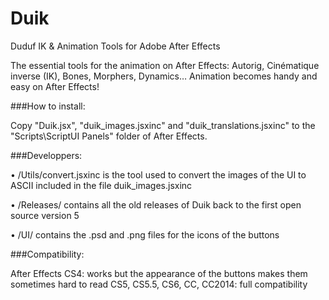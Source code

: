 Duik
====
Duduf IK &amp; Animation Tools for Adobe After Effects


The essential tools for the animation on After Effects: Autorig, Cinématique inverse (IK), Bones, Morphers, Dynamics… Animation becomes handy and easy on After Effects!

###How to install:

Copy "Duik.jsx", "duik\_images.jsxinc" and "duik\_translations.jsxinc" to the "Scripts\ScriptUI Panels" folder of After Effects.

###Developpers:

• /Utils/convert.jsxinc is the tool used to convert the images of the UI to ASCII included in the file duik_images.jsxinc

• /Releases/ contains all the old releases of Duik back to the first open source version 5

• /UI/ contains the .psd and .png files for the icons of the buttons

###Compatibility:

After Effects CS4: works but the appearance of the buttons makes them sometimes hard to read
CS5, CS5.5, CS6, CC, CC2014: full compatibility
